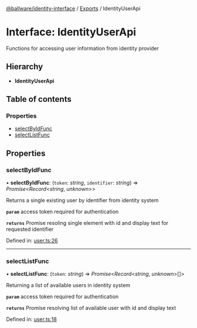 [@ballware/identity-interface](../README.md) / [Exports](../modules.md) / IdentityUserApi

# Interface: IdentityUserApi

Functions for accessing user information from identity provider

## Hierarchy

* **IdentityUserApi**

## Table of contents

### Properties

- [selectByIdFunc](identityuserapi.md#selectbyidfunc)
- [selectListFunc](identityuserapi.md#selectlistfunc)

## Properties

### selectByIdFunc

• **selectByIdFunc**: (`token`: *string*, `identifier`: *string*) => *Promise*<*Record*<*string*, *unknown*\>\>

Returns a single existing user by identifier from identity system

**`param`** access token required for authentication

**`returns`** Promise resoling single element with id and display text for requested identifier

Defined in: [user.ts:26](https://github.com/frankball/ballware-identity-interface/blob/6e35751/src/user.ts#L26)

___

### selectListFunc

• **selectListFunc**: (`token`: *string*) => *Promise*<*Record*<*string*, *unknown*\>[]\>

Returning a list of available users in identity system

**`param`** access token required for authentication

**`returns`** Promise resolving list of available user with id and display text

Defined in: [user.ts:18](https://github.com/frankball/ballware-identity-interface/blob/6e35751/src/user.ts#L18)
